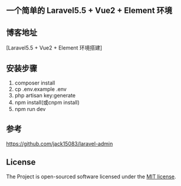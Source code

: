 ## 一个简单的 Laravel5.5 + Vue2 + Element 环境

## 博客地址

[Laravel5.5 + Vue2 + Element 环境搭建]

## 安装步骤

1.  composer install
2.  cp .env.example .env
3.  php artisan key:generate
4.  npm install(或cnpm install)
5.  npm run dev

## 参考
https://github.com/jack15083/laravel-admin
## License

The Project is open-sourced software licensed under the [MIT license](http://opensource.org/licenses/MIT).
